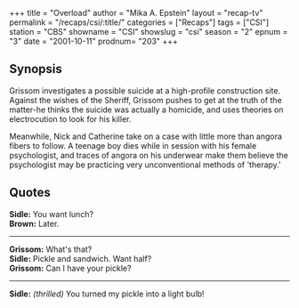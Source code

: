 +++
title = "Overload"
author = "Mika A. Epstein"
layout = "recap-tv"
permalink = "/recaps/csi/:title/"
categories = ["Recaps"]
tags = ["CSI"]
station = "CBS"
showname = "CSI"
showslug = "csi"
season = "2"
epnum = "3"
date = "2001-10-11"
prodnum= "203"
+++

## Synopsis

Grissom investigates a possible suicide at a high-profile construction site. Against the wishes of the Sheriff, Grissom pushes to get at the truth of the matter-he thinks the suicide was actually a homicide, and uses theories on electrocution to look for his killer.

Meanwhile, Nick and Catherine take on a case with little more than angora fibers to follow. A teenage boy dies while in session with his female psychologist, and traces of angora on his underwear make them believe the psychologist may be practicing very unconventional methods of 'therapy.'

## Quotes

**Sidle:** You want lunch?  
**Brown:** Later.  

- - -

**Grissom:** What's that?  
**Sidle:** Pickle and sandwich. Want half?  
**Grissom:** Can I have your pickle?  

- - -

**Sidle:** _(thrilled)_ You turned my pickle into a light bulb!

